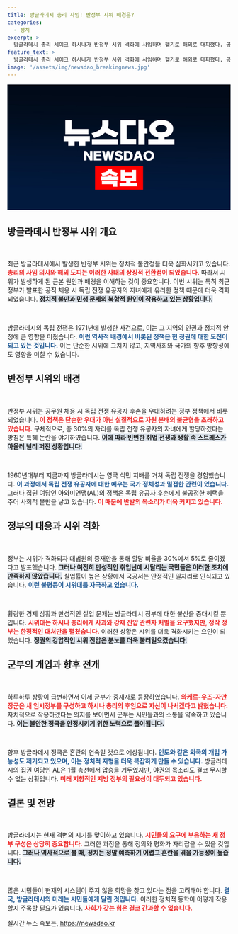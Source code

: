 ```yaml
---
title: 방글라데시 총리 사임! 반정부 시위 배경은?
categories:
  - 정치
excerpt: >
  방글라데시 총리 셰이크 하시나가 반정부 시위 격화에 사임하며 헬기로 해외로 대피했다. 공무원 채용 시 독립전쟁 유공자 후손 우대 정책에 반발한 시위는 300명 사망, 6만여 명 체포라는 비극적 상황으로 번졌고, 군부는 임시정부 구성을 예고하며 혼란의 기로에 놓인 방글라데시 정국의 향배에 관심이 집중되고 있다.
feature_text: >
  방글라데시 총리 셰이크 하시나가 반정부 시위 격화에 사임하며 헬기로 해외로 대피했다. 공무원 채용 시 독립전쟁 유공자 후손 우대 정책에 반발한 시위는 300명 사망, 6만여 명 체포라는 비극적 상황으로 번졌고, 군부는 임시정부 구성을 예고하며 혼란의 기로에 놓인 방글라데시 정국의 향배에 관심이 집중되고 있다.
image: '/assets/img/newsdao_breakingnews.jpg'
---
```


<p><img src="/assets/img/newsdao_breakingnews.jpg" alt="implanttips 속보" /></p>

<h2 data-ke-size="size26">방글라데시 반정부 시위 개요</h2>

<p data-ke-size="size16">&nbsp;</p>  

<p>최근 방글라데시에서 발생한 반정부 시위는 정치적 불안정을 더욱 심화시키고 있습니다. <b><span style="color: #ee2323;">총리의 사임 의사와 해외 도피는 이러한 사태의 상징적 전환점이 되었습니다.</span></b> 따라서 시위가 발생하게 된 근본 원인과 배경을 이해하는 것이 중요합니다. 이번 시위는 특히 최근 정부가 발표한 공직 채용 시 독립 전쟁 유공자의 자녀에게 유리한 정책 때문에 더욱 격화되었습니다. <b><span style="background-color: #21538527;">정치적 불만과 민생 문제의 복합적 원인이 작용하고 있는 상황입니다.</span></b> </p>

<p data-ke-size="size16">&nbsp;</p>  

<p>방글라데시의 독립 전쟁은 1971년에 발생한 사건으로, 이는 그 지역의 인권과 정치적 안정에 큰 영향을 미쳤습니다. <b><span style="color: #1a5490;">이런 역사적 배경에서 비롯된 정책은 현 정권에 대한 도전이 되고 있는 것입니다.</span></b> 이는 단순한 시위에 그치지 않고, 지역사회와 국가의 향후 방향성에도 영향을 미칠 수 있습니다.  </p>

<h2 data-ke-size="size26">반정부 시위의 배경</h2>

<p data-ke-size="size16">&nbsp;</p>  

<p>반정부 시위는 공무원 채용 시 독립 전쟁 유공자 후손을 우대하려는 정부 정책에서 비롯되었습니다. <b><span style="color: #ee2323;">이 정책은 단순한 우대가 아닌 실질적으로 자원 분배의 불균형을 초래하고 있습니다.</span></b> 구체적으로, 총 30%의 자리를 독립 전쟁 유공자의 자녀에게 할당하겠다는 방침은 특혜 논란을 야기하였습니다. <b><span style="background-color: #21538527;">이에 따라 빈번한 취업 전쟁과 생활 속 스트레스가 아울러 널리 퍼진 상황입니다.</span></b> </p>

<p data-ke-size="size16">&nbsp;</p>  

<p>1960년대부터 지금까지 방글라데시는 영국 식민 지배를 거쳐 독립 전쟁을 경험했습니다. <b><span style="color: #1a5490;">이 과정에서 독립 전쟁 유공자에 대한 예우는 국가 정체성과 밀접한 관련이 있습니다.</span></b> 그러나 집권 여당인 아와미연맹(AL)의 정책은 독립 유공자 후손에게 불공정한 혜택을 주어 사회적 불만을 낳고 있습니다. <b><span style="color: #ee2323;">이 때문에 반발의 목소리가 더욱 커지고 있습니다.</span></b></p>

<h2 data-ke-size="size26">정부의 대응과 시위 격화</h2>

<p data-ke-size="size16">&nbsp;</p>  

<p>정부는 시위가 격화되자 대법원의 중재안을 통해 할당 비율을 30%에서 5%로 줄이겠다고 발표했습니다. <b><span style="background-color: #21538527;">그러나 여전히 만성적인 취업난에 시달리는 국민들은 이러한 조치에 만족하지 않았습니다.</span></b> 실업률이 높은 상황에서 국공서는 안정적인 일자리로 인식되고 있습니다. <b><span style="color: #1a5490;">이런 불평등이 시위대를 자극하고 있습니다.</span></b> </p>

<p data-ke-size="size16">&nbsp;</p>  

<p>황량한 경제 상황과 만성적인 실업 문제는 방글라데시 정부에 대한 불신을 증대시킬 뿐입니다. <b><span style="color: #ee2323;">시위대는 하시나 총리에게 사과와 강제 진압 관련자 처벌을 요구했지만, 정작 정부는 한정적인 대처만을 펼쳤습니다.</span></b> 이러한 상황은 시위를 더욱 격화시키는 요인이 되었습니다. <b><span style="background-color: #21538527;">정권의 강압적인 시위 진압은 분노를 더욱 불러일으켰습니다.</span></b> </p>

<h2 data-ke-size="size26">군부의 개입과 향후 전개</h2>

<p data-ke-size="size16">&nbsp;</p>  

<p>하루하루 상황이 급변하면서 이제 군부가 중재자로 등장하였습니다. <b><span style="color: #ee2323;">와케르-우즈-자만 장군은 새 임시정부를 구성하고 하시나 총리의 후임으로 자신이 나서겠다고 밝혔습니다.</span></b> 자치적으로 작용하겠다는 의지를 보이면서 군부는 시민들과의 소통을 약속하고 있습니다. <b><span style="background-color: #21538527;">이는 불안한 정국을 안정시키기 위한 노력으로 풀이됩니다.</span></b> </p>

<p data-ke-size="size16">&nbsp;</p>  

<p>향후 방글라데시 정국은 혼란의 연속일 것으로 예상됩니다. <b><span style="color: #1a5490;">인도와 같은 외국의 개입 가능성도 제기되고 있으며, 이는 정치적 지형을 더욱 복잡하게 만들 수 있습니다.</span></b> 방글라데시의 집권 여당인 AL은 1월 총선에서 압승을 거두었지만, 야권의 목소리도 결코 무시할 수 없는 상황입니다. <b><span style="color: #ee2323;">미래 지향적인 지방 정부의 필요성이 대두되고 있습니다.</span></b></p>

<h2 data-ke-size="size26">결론 및 전망</h2>

<p data-ke-size="size16">&nbsp;</p>  

<p>방글라데시는 현재 격변의 시기를 맞이하고 있습니다. <b><span style="color: #ee2323;">시민들의 요구에 부응하는 새 정부 구성은 상당히 중요합니다.</span></b> 그러한 과정을 통해 정의와 평화가 자리잡을 수 있을 것입니다. <b><span style="background-color: #21538527;">그러나 역사적으로 볼 때, 정치는 정말 예측하기 어렵고 혼란을 겪을 가능성이 높습니다.</span></b> </p>

<p data-ke-size="size16">&nbsp;</p>  

<p>많은 시민들이 현재의 시스템이 주지 않을 희망을 찾고 있다는 점을 고려해야 합니다. <b><span style="color: #1a5490;">결국, 방글라데시의 미래는 시민들에게 달린 것입니다.</span></b> 이러한 정치적 동학이 어떻게 작용할지 주목할 필요가 있습니다. <b><span style="color: #ee2323;">사회가 갖는 힘은 결코 간과할 수 없습니다.</span></b></p>
실시간 뉴스 속보는, <a href="https://newsdao.kr" rel="dofollow">https://newsdao.kr</a>


